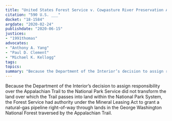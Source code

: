 ```yaml
---
title: "United States Forest Service v. Cowpasture River Preservation Association"
citation: "590 U.S. ___"
docket: "18-1584"
argdate: "2020-02-24"
publishdate: "2020-06-15"
justices:
- "1991thomas"
advocates:
- "Anthony A. Yang"
- "Paul D. Clement"
- "Michael K. Kellogg"
tags:
topics:
summary: "Because the Department of the Interior’s decision to assign responsibility over the Appalachian Trail to the National Park Service did not transform the land over which the Trail passes into land within the National Park System, the Forest Service had authority under the Mineral Leasing Act to grant a natural-gas pipeline right-of-way through lands in the George Washington National Forest traversed by the Appalachian Trail."
---
```

Because the Department of the Interior’s decision to assign responsibility over the Appalachian Trail to the National Park Service did not transform the land over which the Trail passes into land within the National Park System, the Forest Service had authority under the Mineral Leasing Act to grant a natural-gas pipeline right-of-way through lands in the George Washington National Forest traversed by the Appalachian Trail.
